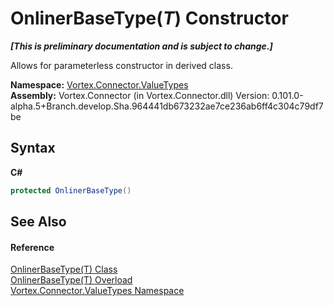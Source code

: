 # OnlinerBaseType(*T*) Constructor 
 _**\[This is preliminary documentation and is subject to change.\]**_

Allows for parameterless constructor in derived class.

**Namespace:**&nbsp;<a href="N_Vortex_Connector_ValueTypes.md">Vortex.Connector.ValueTypes</a><br />**Assembly:**&nbsp;Vortex.Connector (in Vortex.Connector.dll) Version: 0.101.0-alpha.5+Branch.develop.Sha.964441db673232ae7ce236ab6ff4c304c79df7be

## Syntax

**C#**<br />
``` C#
protected OnlinerBaseType()
```


## See Also


#### Reference
<a href="T_Vortex_Connector_ValueTypes_OnlinerBaseType_1.md">OnlinerBaseType(T) Class</a><br /><a href="Overload_Vortex_Connector_ValueTypes_OnlinerBaseType_1__ctor.md">OnlinerBaseType(T) Overload</a><br /><a href="N_Vortex_Connector_ValueTypes.md">Vortex.Connector.ValueTypes Namespace</a><br />